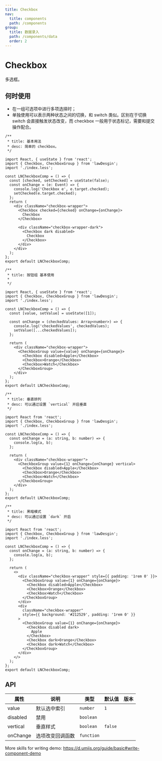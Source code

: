 ```yaml
---
title: Checkbox
nav:
  title: components
  path: /components
group:
  title: 数据录入
  path: /components/data
  order: 2
---
```


# Checkbox

多选框。

## 何时使用

- 在一组可选项中进行多项选择时；
- 单独使用可以表示两种状态之间的切换，和 switch 类似。区别在于切换 switch 会直接触发状态改变，而 checkbox 一般用于状态标记，需要和提交操作配合。

```tsx
/**
 * title: 基本用法
 * desc: 简单的 checkbox。
 */

import React, { useState } from 'react';
import { Checkbox, CheckboxGroup } from 'lawDesgin';
import './index.less';

const LNCheckboxComp = () => {
  const [checked, setChecked] = useState(false);
  const onChange = (e: Event) => {
    console.log('Checkbox e', e.target.checked);
    setChecked(e.target.checked);
  };
  return (
    <div className="checkbox-wrapper">
      <Checkbox checked={checked} onChange={onChange}>
        Checkbox
      </Checkbox>

      <div className="checkbox-wrapper-dark">
        <Checkbox dark disabled>
          Checkbox
        </Checkbox>
      </div>
    </div>
  );
};
export default LNCheckboxComp;
```

```tsx
/**
 * title: 按钮组 基本使用
 *
 */

import React, { useState } from 'react';
import { Checkbox, CheckboxGroup } from 'lawDesgin';
import './index.less';

const LNCheckboxComp = () => {
  const [value, setValue] = useState([1]);

  const onChange = (checkedValues: Array<number>) => {
    console.log('checkedValues', checkedValues);
    setValue([...checkedValues]);
  };

  return (
    <div className="checkbox-wrapper">
      <CheckboxGroup value={value} onChange={onChange}>
        <Checkbox disabled>Apple</Checkbox>
        <Checkbox>Orange</Checkbox>
        <Checkbox>Watch</Checkbox>
      </CheckboxGroup>
    </div>
  );
};
export default LNCheckboxComp;
```

```tsx
/**
 * title: 垂直排列
 * desc: 可以通过设置 `vertical` 开启垂直
 */

import React from 'react';
import { Checkbox, CheckboxGroup } from 'lawDesgin';
import './index.less';

const LNCheckboxComp = () => {
  const onChange = (a: string, b: number) => {
    console.log(a, b);
  };

  return (
    <div className="checkbox-wrapper">
      <CheckboxGroup value={1} onChange={onChange} vertical>
        <Checkbox disabled>Apple</Checkbox>
        <Checkbox>Orange</Checkbox>
        <Checkbox>Watch</Checkbox>
      </CheckboxGroup>
    </div>
  );
};
export default LNCheckboxComp;
```

```tsx
/**
 * title: 黑暗模式
 * desc: 可以通过设置 `dark` 开启
 */

import React from 'react';
import { Checkbox, CheckboxGroup } from 'lawDesgin';
import './index.less';

const LNCheckboxComp = () => {
  const onChange = (a: string, b: number) => {
    console.log(a, b);
  };

  return (
    <>
      <div className="checkbox-wrapper" style={{ padding: '1rem 0' }}>
        <CheckboxGroup value={1} onChange={onChange}>
          <Checkbox disabled>Apple</Checkbox>
          <Checkbox>Orange</Checkbox>
          <Checkbox>Watch</Checkbox>
        </CheckboxGroup>
      </div>
      <div
        className="checkbox-wrapper"
        style={{ background: '#212529', padding: '1rem 0' }}
      >
        <CheckboxGroup value={1} onChange={onChange}>
          <Checkbox disabled dark>
            Apple
          </Checkbox>
          <Checkbox dark>Orange</Checkbox>
          <Checkbox dark>Watch</Checkbox>
        </CheckboxGroup>
      </div>
    </>
  );
};
export default LNCheckboxComp;
```

## API

| 属性     | 说明             | 类型       | 默认值  | 版本 |
| -------- | ---------------- | ---------- | ------- | ---- |
| value    | 默认选中索引     | `number`   | `1`     |      |
| disabled | 禁用             | `boolean`  |         |      |
| vertical | 垂直样式         | `boolean`  | `false` |      |
| onChange | 选项改变回调函数 | `function` |         |      |

More skills for writing demo: https://d.umijs.org/guide/basic#write-component-demo
